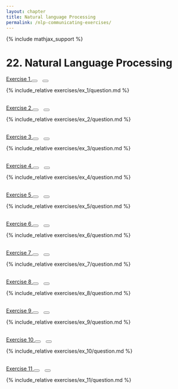 ```yaml
---
layout: chapter
title: Natural language Processing
permalink: /nlp-communicating-exercises/
---
```


{% include mathjax_support %}

# 22. Natural Language Processing

<div class="card">
<div class="card-header p-2">
<a href='ex_1/' class="p-2">Exercise 1 </a>
<button type="button" class="btn btn-dark float-right" title="Bookmark Exercise" onclick="bookmark('ex22.1');" href="#"><i id="ex22.1" class="fas fa-bookmark" style="color:white"></i></button>
<button type="button" class="btn btn-dark float-right" style="margin-left:10px; margin-right:10px;" title="Upvote Exercise" onclick="upvote('ex22.1);" href="#"><i id="ex22.1" class="fas fa-thumbs-up" style="color:white"></i></button>
</div>
<div class="card-body">
<p class="card-text">{% include_relative exercises/ex_1/question.md %}</p>
</div>
</div>
<br>
<div class="card">
<div class="card-header p-2">
<a href='ex_2/' class="p-2">Exercise 2 </a>
<button type="button" class="btn btn-dark float-right" title="Bookmark Exercise" onclick="bookmark('ex22.2');" href="#"><i id="ex22.2" class="fas fa-bookmark" style="color:white"></i></button>
<button type="button" class="btn btn-dark float-right" style="margin-left:10px; margin-right:10px;" title="Upvote Exercise" onclick="upvote('ex22.2);" href="#"><i id="ex22.2" class="fas fa-thumbs-up" style="color:white"></i></button>
</div>
<div class="card-body">
<p class="card-text">{% include_relative exercises/ex_2/question.md %}</p>
</div>
</div>
<br>
<div class="card">
<div class="card-header p-2">
<a href='ex_3/' class="p-2">Exercise 3 </a>
<button type="button" class="btn btn-dark float-right" title="Bookmark Exercise" onclick="bookmark('ex22.3');" href="#"><i id="ex22.3" class="fas fa-bookmark" style="color:white"></i></button>
<button type="button" class="btn btn-dark float-right" style="margin-left:10px; margin-right:10px;" title="Upvote Exercise" onclick="upvote('ex22.3);" href="#"><i id="ex22.3" class="fas fa-thumbs-up" style="color:white"></i></button>
</div>
<div class="card-body">
<p class="card-text">{% include_relative exercises/ex_3/question.md %}</p>
</div>
</div>
<br>
<div class="card">
<div class="card-header p-2">
<a href='ex_4/' class="p-2">Exercise 4 </a>
<button type="button" class="btn btn-dark float-right" title="Bookmark Exercise" onclick="bookmark('ex22.4');" href="#"><i id="ex22.4" class="fas fa-bookmark" style="color:white"></i></button>
<button type="button" class="btn btn-dark float-right" style="margin-left:10px; margin-right:10px;" title="Upvote Exercise" onclick="upvote('ex22.4);" href="#"><i id="ex22.4" class="fas fa-thumbs-up" style="color:white"></i></button>
</div>
<div class="card-body">
<p class="card-text">{% include_relative exercises/ex_4/question.md %}</p>
</div>
</div>
<br>
<div class="card">
<div class="card-header p-2">
<a href='ex_5/' class="p-2">Exercise 5 </a>
<button type="button" class="btn btn-dark float-right" title="Bookmark Exercise" onclick="bookmark('ex22.5');" href="#"><i id="ex22.5" class="fas fa-bookmark" style="color:white"></i></button>
<button type="button" class="btn btn-dark float-right" style="margin-left:10px; margin-right:10px;" title="Upvote Exercise" onclick="upvote('ex22.5);" href="#"><i id="ex22.5" class="fas fa-thumbs-up" style="color:white"></i></button>
</div>
<div class="card-body">
<p class="card-text">{% include_relative exercises/ex_5/question.md %}</p>
</div>
</div>
<br>
<div class="card">
<div class="card-header p-2">
<a href='ex_6/' class="p-2">Exercise 6 </a>
<button type="button" class="btn btn-dark float-right" title="Bookmark Exercise" onclick="bookmark('ex22.6');" href="#"><i id="ex22.6" class="fas fa-bookmark" style="color:white"></i></button>
<button type="button" class="btn btn-dark float-right" style="margin-left:10px; margin-right:10px;" title="Upvote Exercise" onclick="upvote('ex22.6);" href="#"><i id="ex22.6" class="fas fa-thumbs-up" style="color:white"></i></button>
</div>
<div class="card-body">
<p class="card-text">{% include_relative exercises/ex_6/question.md %}</p>
</div>
</div>
<br>
<div class="card">
<div class="card-header p-2">
<a href='ex_7/' class="p-2">Exercise 7 </a>
<button type="button" class="btn btn-dark float-right" title="Bookmark Exercise" onclick="bookmark('ex22.7');" href="#"><i id="ex22.7" class="fas fa-bookmark" style="color:white"></i></button>
<button type="button" class="btn btn-dark float-right" style="margin-left:10px; margin-right:10px;" title="Upvote Exercise" onclick="upvote('ex22.7);" href="#"><i id="ex22.7" class="fas fa-thumbs-up" style="color:white"></i></button>
</div>
<div class="card-body">
<p class="card-text">{% include_relative exercises/ex_7/question.md %}</p>
</div>
</div>
<br>
<div class="card">
<div class="card-header p-2">
<a href='ex_8/' class="p-2">Exercise 8 </a>
<button type="button" class="btn btn-dark float-right" title="Bookmark Exercise" onclick="bookmark('ex22.8');" href="#"><i id="ex22.8" class="fas fa-bookmark" style="color:white"></i></button>
<button type="button" class="btn btn-dark float-right" style="margin-left:10px; margin-right:10px;" title="Upvote Exercise" onclick="upvote('ex22.8);" href="#"><i id="ex22.8" class="fas fa-thumbs-up" style="color:white"></i></button>
</div>
<div class="card-body">
<p class="card-text">{% include_relative exercises/ex_8/question.md %}</p>
</div>
</div>
<br>
<div class="card">
<div class="card-header p-2">
<a href='ex_9/' class="p-2">Exercise 9 </a>
<button type="button" class="btn btn-dark float-right" title="Bookmark Exercise" onclick="bookmark('ex22.9');" href="#"><i id="ex22.9" class="fas fa-bookmark" style="color:white"></i></button>
<button type="button" class="btn btn-dark float-right" style="margin-left:10px; margin-right:10px;" title="Upvote Exercise" onclick="upvote('ex22.9);" href="#"><i id="ex22.9" class="fas fa-thumbs-up" style="color:white"></i></button>
</div>
<div class="card-body">
<p class="card-text">{% include_relative exercises/ex_9/question.md %}</p>
</div>
</div>
<br>
<div class="card">
<div class="card-header p-2">
<a href='ex_10/' class="p-2">Exercise 10 </a>
<button type="button" class="btn btn-dark float-right" title="Bookmark Exercise" onclick="bookmark('ex22.10');" href="#"><i id="ex22.10" class="fas fa-bookmark" style="color:white"></i></button>
<button type="button" class="btn btn-dark float-right" style="margin-left:10px; margin-right:10px;" title="Upvote Exercise" onclick="upvote('ex22.10);" href="#"><i id="ex22.10" class="fas fa-thumbs-up" style="color:white"></i></button>
</div>
<div class="card-body">
<p class="card-text">{% include_relative exercises/ex_10/question.md %}</p>
</div>
</div>
<br>
<div class="card">
<div class="card-header p-2">
<a href='ex_11/' class="p-2">Exercise 11 </a>
<button type="button" class="btn btn-dark float-right" title="Bookmark Exercise" onclick="bookmark('ex22.11');" href="#"><i id="ex22.11" class="fas fa-bookmark" style="color:white"></i></button>
<button type="button" class="btn btn-dark float-right" style="margin-left:10px; margin-right:10px;" title="Upvote Exercise" onclick="upvote('ex22.11);" href="#"><i id="ex22.11" class="fas fa-thumbs-up" style="color:white"></i></button>
</div>
<div class="card-body">
<p class="card-text">{% include_relative exercises/ex_11/question.md %}</p>
</div>
</div>
<br>
